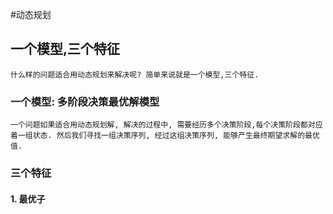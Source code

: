 #动态规划
## 一个模型,三个特征
    什么样的问题适合用动态规划来解决呢? 简单来说就是一个模型,三个特征.
### 一个模型: 多阶段决策最优解模型
    一个问题如果适合用动态规划解, 解决的过程中, 需要经历多个决策阶段,每个决策阶段都对应着一组状态. 然后我们寻找一组决策序列, 经过这组决策序列, 能够产生最终期望求解的最优值.  
### 三个特征
#### 1. 最优子 
